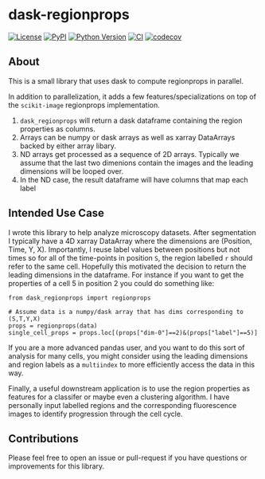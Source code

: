 # dask-regionprops

[![License](https://img.shields.io/pypi/l/dask-regionprops.svg?color=green)](https://github.com/jrussell25/dask-regionprops/raw/main/LICENSE)
[![PyPI](https://img.shields.io/pypi/v/dask-regionprops.svg?color=green)](https://pypi.org/project/dask-regionprops)
[![Python Version](https://img.shields.io/pypi/pyversions/dask-regionprops.svg?color=green)](https://python.org)
[![CI](https://github.com/jrussell25/dask-regionprops/actions/workflows/ci.yml/badge.svg)](https://github.com/jrussell25/dask-regionprops/actions)
[![codecov](https://codecov.io/gh/jrussell25/dask-regionprops/branch/main/graph/badge.svg)](https://codecov.io/gh/jrussell25/dask-regionprops)

## About

This is a small library that uses dask to compute regionprops in parallel.

In addition to parallelization, it adds a few features/specializations on top of
the `scikit-image` regionprops implementation.

1. `dask_regionprops` will return a dask dataframe containing the region properties as columns.
1. Arrays can be numpy or dask arrays as well as xarray DataArrays backed by either array libary.
1. ND arrays get processed as a sequence of 2D arrays. Typically we assume that the last two
   dimenions contain the images and the leading dimensions will be looped over.
1. In the ND case, the result dataframe will have columns that map each label


## Intended Use Case

I wrote this library to help analyze microscopy datasets. After segmentation I typically have a 4D xarray DataArray
where the dimensions are (Position, Time, Y, X). Importantly, I reuse label values between positions but not times
so for all of the time-points in position `S`, the region labelled `r` should refer to the same cell. Hopefully this
motivated the decision to return the leading dimensions in the dataframe. For instance if you want to get the properties
of a cell 5 in position 2 you could do something like:

```
from dask_regionprops import regionprops

# Assume data is a numpy/dask array that has dims corresponding to (S,T,Y,X)
props = regionprops(data)
single_cell_props = props.loc[(props["dim-0"]==2)&(props["label"]==5)]
```

If you are a more advanced pandas user, and you want to do this sort of analysis for many cells,
you might consider using the leading dimensions and region labels as a `multiindex` to more efficiently
access the data in this way.

Finally, a useful downstream application is to use the region properties as features for a classifer
or maybe even a clustering algorithm. I have personally input labelled regions and the corresponding
fluorescence images to identify progression through the cell cycle.

## Contributions

Please feel free to open an issue or pull-request if you have questions or improvements for this library.
